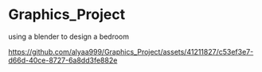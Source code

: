 # Graphics_Project
using a blender to design a bedroom 


https://github.com/alyaa999/Graphics_Project/assets/41211827/c53ef3e7-d66d-40ce-8727-6a8dd3fe882e

